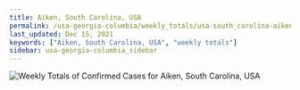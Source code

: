 ```yaml
---
title: Aiken, South Carolina, USA
permalink: /usa-georgia-columbia/weekly_totals/usa-south_carolina-aiken-weekly_totals.html
last_updated: Dec 15, 2021
keywords: ["Aiken, South Carolina, USA", "weekly totals"]
sidebar: usa-georgia-columbia_sidebar
---
```


![Weekly Totals of Confirmed Cases for Aiken, South Carolina, USA](/covid_tracker/images/graphs/usa-south_carolina-aiken-weekly_totals_graph.png)
